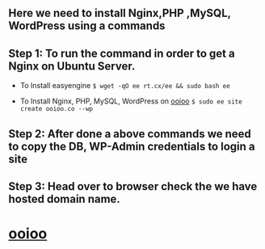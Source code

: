 ## Here we need to install Nginx,PHP ,MySQL, WordPress using a commands

## Step 1: To run the command in order to get a Nginx on Ubuntu Server.

* To Install easyengine
`$ wget -qO ee rt.cx/ee && sudo bash ee`

* To Install Nginx, PHP, MySQL, WordPress on [ooioo](https://ooioo.co)
`$ sudo ee site create ooioo.co --wp`

## Step 2: After done a above commands we need to copy the DB, WP-Admin credentials to login a site

## Step 3: Head over to browser check the we have hosted domain name.

# [ooioo](https://ooioo.co)
